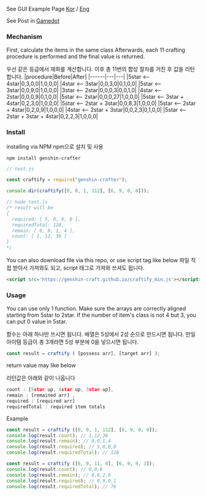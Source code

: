 See GUI Example Page  [Kor](https://genshin-craft.github.io/index.html) / [Eng](https://genshin-craft.github.io/index_en.html)

See Post in [Gamedot](https://genshin.gamedot.org/?mid=board&target=view&board=tip&page=1&post=470)

### Mechanism

First, calculate the items in the same class
Afterwards, each 11 crafting procedure is performed and the final value is returned.

우선 같은 등급에서 재화를 계산합니다.
이후 총 11번의 합성 절차를 거친 후 값을 리턴합니다.
|procedure|Before|After|
|------|---|---|
|5star <-- 4star|0,3,0,0|1,0,0,0|
|4star <-- 3star|0,0,3,0|0,1,0,0|
|5star <-- 3star|0,0,9,0|1,0,0,0|
|3star <-- 2star|0,0,0,3|0,0,1,0|
|4star <-- 2star|0,0,0,9|0,1,0,0|
|5star <-- 2star|0,0,0,27|1,0,0,0|
|5star <-- 3star + 4star|0,2,3,0|1,0,0,0|
|5star <-- 2star + 3star|0,0,8,3|1,0,0,0|
|5star <-- 2star + 4star|0,2,0,9|1,0,0,0|
|4star <-- 2star + 3star|0,0,2,3|0,1,0,0|
|5star <-- 2star + 3star + 4star|0,2,2,3|1,0,0,0|


### Install

installing via NPM
npm으로 설치 및 사용
```shell
npm install genshin-crafter
```
```JavaScript
// test.js

const craftify = require("genshin-crafter");

console.dir(craftify([0, 0, 1, 112], [6, 9, 0, 0]));

// node test.js
/* result will be
{
  required: [ 5, 0, 0, 0 ],
  requiredTotal: 128,
  remain: [ 0, 0, 1, 4 ],
  count: [ 1, 12, 36 ]
}
*/
```
You can also download file via this repo, or use script tag like below
파일 직접 받아서 가져와도 되고, script 태그로 가져와 쓰셔도 됩니다.
```HTML
<script src='https://genshin-craft.github.io/craftify_min.js'></script>
```

### Usage

You can use only 1 function. Make sure the arrays are correctly aligned starting from 5star to 2star.
If the number of item's class is not 4 but 3, you can put 0 value in 5star.

함수는 아래 하나만 쓰시면 됩니다. 배열은 5성에서 2성 순으로 만드시면 됩니다.
만일 아이템 등급이 총 3개라면 5성 부분에 0을 넣으시면 됩니다.
```JavaScript
const result = craftify ( [possess arr], [target arr] );
```

return value may like below

리턴값은 아래와 같이 나옵니다
```JavaScript
count : [5star up, 4star up, 3star up],
remain : [remained arr] ,
required : [required arr]
requiredTotal : required item totals
```

Example
```JavaScript
const result = craftify ([0, 0, 1, 112], [6, 9, 0, 0]);
console.log(result.count); // 1,12,36
console.log(result.remain); // 0,0,1,4
console.log(result.required); // 5,0,0,0
console.log(result.requiredTotal); // 128
```
```JavaScript
const result = craftify ([6, 0, 11, 0], [6, 9, 9, 1]);
console.log(result.count); // 0,0,0
console.log(result.remain); // 0,0,2,0
console.log(result.required); // 0,9,0,1
console.log(result.requiredTotal); // 76
```
